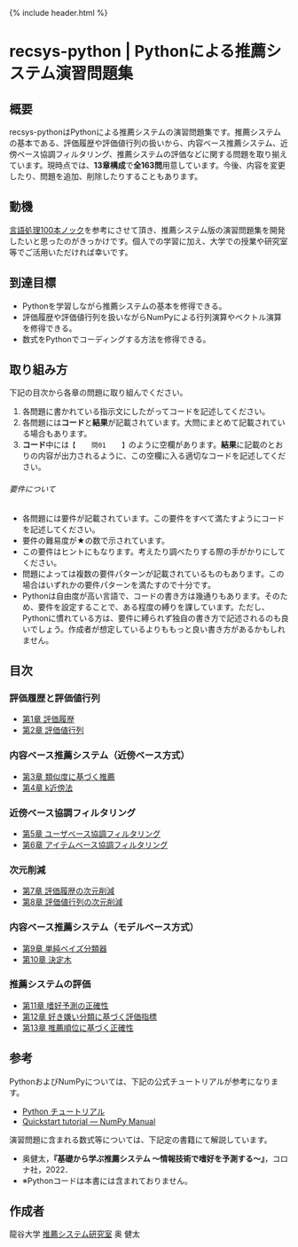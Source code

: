 {% include header.html %}

# recsys-python | Pythonによる推薦システム演習問題集

## 概要
recsys-pythonはPythonによる推薦システムの演習問題集です。推薦システムの基本である、評価履歴や評価値行列の扱いから、内容ベース推薦システム、近傍ベース協調フィルタリング、推薦システムの評価などに関する問題を取り揃えています。現時点では、**13章構成**で**全163問**用意しています。今後、内容を変更したり、問題を追加、削除したりすることもあります。

## 動機
[言語処理100本ノック](https://nlp100.github.io/ja/)を参考にさせて頂き、推薦システム版の演習問題集を開発したいと思ったのがきっかけです。個人での学習に加え、大学での授業や研究室等でご活用いただければ幸いです。

## 到達目標

- Pythonを学習しながら推薦システムの基本を修得できる。
- 評価履歴や評価値行列を扱いながらNumPyによる行列演算やベクトル演算を修得できる。
- 数式をPythonでコーディングする方法を修得できる。

## 取り組み方
下記の目次から各章の問題に取り組んでください。

1. 各問題に書かれている指示文にしたがってコードを記述してください。
2. 各問題には**コード**と**結果**が記載されています。大問にまとめて記載されている場合もあります。
3. **コード**中には`【    問01    】`のように空欄があります。**結果**に記載のとおりの内容が出力されるように、この空欄に入る適切なコードを記述してください。

###### 要件について

- 各問題には要件が記載されています。この要件をすべて満たすようにコードを記述してください。
- 要件の難易度が★の数で示されています。
- この要件はヒントにもなります。考えたり調べたりする際の手がかりにしてください。
- 問題によっては複数の要件パターンが記載されているものもあります。この場合はいずれかの要件パターンを満たすので十分です。
- Pythonは自由度が高い言語で、コードの書き方は幾通りもあります。そのため、要件を設定することで、ある程度の縛りを課しています。ただし、Pythonに慣れている方は、要件に縛られず独自の書き方で記述されるのも良いでしょう。作成者が想定しているよりももっと良い書き方があるかもしれません。

## 目次

### 評価履歴と評価値行列

- [第1章 評価履歴](ja/chap01.md)
- [第2章 評価値行列](ja/chap02.md)

### 内容ベース推薦システム（近傍ベース方式）

- [第3章 類似度に基づく推薦](ja/chap03.md)
- [第4章 k近傍法](ja/chap04.md)

### 近傍ベース協調フィルタリング

- [第5章 ユーザベース協調フィルタリング](ja/chap05.md)
- [第6章 アイテムベース協調フィルタリング](ja/chap06.md)

### 次元削減
- [第7章 評価履歴の次元削減](ja/chap07.md)
- [第8章 評価値行列の次元削減](ja/chap08.md)

### 内容ベース推薦システム（モデルベース方式）

- [第9章 単純ベイズ分類器](ja/chap09.md)
- [第10章 決定木](ja/chap10.md)

### 推薦システムの評価

- [第11章 嗜好予測の正確性](ja/chap11.md)
- [第12章 好き嫌い分類に基づく評価指標](ja/chap12.md)
- [第13章 推薦順位に基づく正確性](ja/chap13.md)

## 参考

PythonおよびNumPyについては、下記の公式チュートリアルが参考になります。
- [Python チュートリアル](https://docs.python.org/ja/3.9/tutorial/)
- [Quickstart tutorial — NumPy Manual](https://docs.scipy.org/doc/numpy/user/quickstart.html)

演習問題に含まれる数式等については、下記定の書籍にて解説しています。
- 奥健太，**『基礎から学ぶ推薦システム ～情報技術で嗜好を予測する～』**，コロナ社，2022．
- ※Pythonコードは本書には含まれておりません。

## 作成者

龍谷大学 [推薦システム研究室](https://recsyslab.org/) 奥 健太
